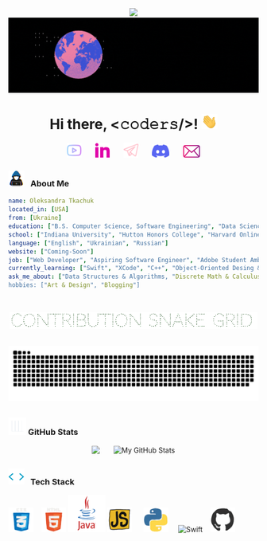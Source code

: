 <div align="center">
	<img src="https://github.com/tkachuk-ai/tkachuk-ai/raw/main/assets/gif/city/City.gif" width="1010">
</div>

<div align="center">
	<img src="https://github.com/tkachuk-ai/tkachuk-ai/raw/main/assets/gif/welcome/Welcome.gif">
</div>

<h1 align="center">Hi there, <𝚌𝚘𝚍𝚎𝚛𝚜/>! <img src="https://github.com/tkachuk-ai/tkachuk-ai/raw/main/assets/gif/welcome/Hand.gif" width="32px"></h1>

<p align="center">
  <a href="https://youtube.com/@CS_Math?si=IrWWvGlMSDaH-7Sz"><img width="29px" alt="Youtube" title="Youtube" src="https://github.com/tkachuk-ai/tkachuk-ai/raw/main/assets/png/connection/YouTube.png"/></a>
  &#8287;&#8287;&#8287;&#8287;&#8287;
  <a href="https://www.linkedin.com/in/otkachukSE"><img width="29px" alt="LinkedIn" title="LinkedIn" src="https://github.com/tkachuk-ai/tkachuk-ai/raw/main/assets/png/connection/LinkedIn.png"/></a>
  &#8287;&#8287;&#8287;&#8287;&#8287;
  <a href="https://t.me/tkachuk_ai"><img width="30px" alt="Telegram" title="Telegram" src="https://github.com/tkachuk-ai/tkachuk-ai/raw/main/assets/png/connection/Telegram.png"/></a>
  &#8287;&#8287;&#8287;&#8287;&#8287;
  <a href="https://discord.gg/cfPz33Qz" alt="Discord" title="Discord Server"><img width="35px" src="https://github.com/tkachuk-ai/tkachuk-ai/raw/main/assets/png/connection/Discord.png"/></a>
  &#8287;&#8287;&#8287;&#8287;&#8287;
  <a href="mailto:oleksandratkachuk@yahoo.com"><img width="34px" alt="Mailbox" src="https://github.com/tkachuk-ai/tkachuk-ai/raw/main/assets/png/connection/Mail.png"></a>	
</p>

### <img width="32px" alt="Coder" title="Coder" src="https://github.com/tkachuk-ai/tkachuk-ai/raw/main/assets/gif/decoration/Coder.gif"> &#8287; About Me

```yaml
name: Oleksandra Tkachuk
located_in: [USA]
from: [Ukraine]
education: ["B.S. Computer Science, Software Engineering", "Data Science Minor", "Mathematics Minor"]
school: ["Indiana University", "Hutton Honors College", "Harvard Online"]
language: ["English", "Ukrainian", "Russian"]
website: ["Coming-Soon"]
job: ["Web Developer", "Aspiring Software Engineer", "Adobe Student Ambassador"]
currently_learning: ["Swift", "XCode", "C++", "Object-Oriented Desing & Analysis"]
ask_me_about: ["Data Structures & Algorithms, "Discrete Math & Calculus", "HTML", "CSS", "JavaScript", "Java", "Python", "React.js", "LeetCode"]
hobbies: ["Art & Design", "Blogging"] 
```
##
<br>

<div align="center">
        <img src="https://github.com/tkachuk-ai/tkachuk-ai/raw/main/assets/gif/decoration/Snake.gif" width="500">
</div>

 &#8287;&#8287;&#8287;&#8287;&#8287;&#8287;&#8287;&#8287;&#8287;&#8287;&#8287;&#8287;&#8287;&#8287;&#8287;&#8287;&#8287;&#8287;&#8287;&#8287;![snake gif](https://github.com/tkachuk-ai/tkachuk-ai/blob/output/github-contribution-grid-snake-dark.svg)

##
 ### <img width="36px" alt="Stats" title="Stats" src="https://github.com/tkachuk-ai/tkachuk-ai/raw/main/assets/gif/decoration/Stats.gif"> GitHub Stats
<p align="center">
 <img align="center" src="https://github-readme-stats.vercel.app/api/top-langs/?username=tkachuk-ai&layout=compact&hide_border=true&theme=transparent&custom_title=✨%20Coding%20Languages&title_color=ff4dd2&text_color=9999ff">
&#8287;&#8287;&#8287;&#8287;&#8287;
 <img align="center" src="https://github-readme-stats.vercel.app/api?username=tkachuk-ai&hide_border=true&show_icons=true&theme=transparent&text_color=ff4dd2&line_height=30&custom_title=🔆%20My%20GitHub%20Stats" alt="My GitHub Stats"/>
</p>

##
### <img width="32px" alt="Slash" title="Slash" src="https://github.com/tkachuk-ai/tkachuk-ai/raw/main/assets/gif/decoration/Slash.gif"> &#8287; Tech Stack
<p>
	<img width="50px" alt="CSS" title="CSS" src="https://github.com/tkachuk-ai/tkachuk-ai/raw/main/CSS-icon.gif">
	&#8287;&#8287;
	<img width="50px" alt="HTML" title="HTML" src="https://github.com/tkachuk-ai/tkachuk-ai/raw/main/HTML-icon.gif">	
	<img width="75px" alt="Java" title="Java" src="https://github.com/tkachuk-ai/tkachuk-ai/raw/main/Java-icon.gif">
	<img width="50px" alt="JavaScript" title="JavaScript" src="https://github.com/tkachuk-ai/tkachuk-ai/raw/main/JavaScript-icon1.gif">
	&#8287;&#8287;&#8287;&#8287;
	<img width="50px" alt="Pythin" title="Python" src="https://github.com/tkachuk-ai/tkachuk-ai/raw/main/Python-icon.gif">
	&#8287;&#8287;&#8287;
	<img width="50px" alt="Swift" title="Swift" src="https://github.com/tkachuk-ai/tkachuk-ai/raw/main/Swift-icon.gif">
	&#8287;&#8287;
	<img width="50px" alt="GitHub" title="GitHub" src="https://github.com/tkachuk-ai/tkachuk-ai/raw/main/GitHub-icon.gif">
</p>
























 
